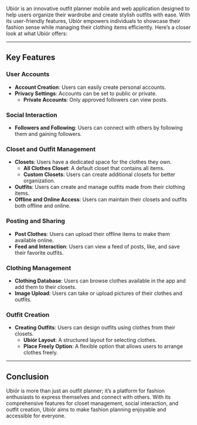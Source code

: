 Ubiór is an innovative outfit planner mobile and web application designed to help users organize their wardrobe and create stylish outfits with ease. With its user-friendly features, Ubiór empowers individuals to showcase their fashion sense while managing their clothing items efficiently. Here’s a closer look at what Ubiór offers:

---

## Key Features

### User Accounts
- **Account Creation**: Users can easily create personal accounts.
- **Privacy Settings**: Accounts can be set to public or private.
	- **Private Accounts**: Only approved followers can view posts.

### Social Interaction
- **Followers and Following**: Users can connect with others by following them and gaining followers.

### Closet and Outfit Management
- **Closets**: Users have a dedicated space for the clothes they own.
	- **All Clothes Closet**: A default closet that contains all items.
	- **Custom Closets**: Users can create additional closets for better organization.
- **Outfits**: Users can create and manage outfits made from their clothing items.
- **Offline and Online Access**: Users can maintain their closets and outfits both offline and online.
  
### Posting and Sharing
- **Post Clothes**: Users can upload their offline items to make them available online.
- **Feed and Interaction**: Users can view a feed of posts, like, and save their favorite outfits.

### Clothing Management
- **Clothing Database**: Users can browse clothes available in the app and add them to their closets.
- **Image Upload**: Users can take or upload pictures of their clothes and outfits.

### Outfit Creation
- **Creating Outfits**: Users can design outfits using clothes from their closets.
	- **Ubiór Layout**: A structured layout for selecting clothes.
	- **Place Freely Option**: A flexible option that allows users to arrange clothes freely.

---

## Conclusion

Ubiór is more than just an outfit planner; it’s a platform for fashion enthusiasts to express themselves and connect with others. With its comprehensive features for closet management, social interaction, and outfit creation, Ubiór aims to make fashion planning enjoyable and accessible for everyone.